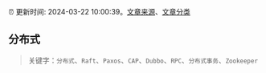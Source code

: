 :alarm_clock: 更新时间: 2024-03-22 10:00:39。[文章来源](/README.md)、[文章分类](/TAGS.md)

## 分布式


> 关键字：`分布式`、`Raft`、`Paxos`、`CAP`、`Dubbo`、`RPC`、`分布式事务`、`Zookeeper`



